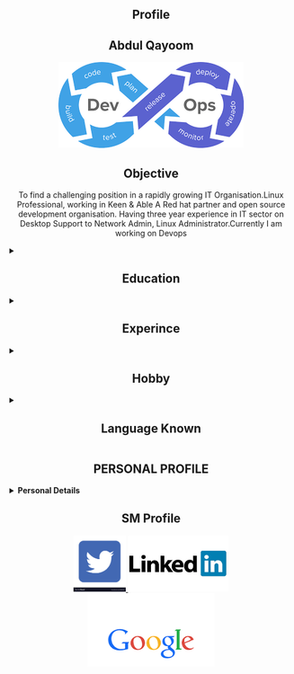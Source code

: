 <h2 align='center'> Profile  </h2>

<h2 align='center'> Abdul Qayoom  </h2>

<p align="center"> <img src="https://github.com/qayoom321/qayoom321/blob/main/index.png?raw=true"> </p>
 
<h2 align='center'> Objective </h2>
<p  align="center">
  To find a challenging position in a rapidly growing IT Organisation.Linux Professional, working in Keen & Able A Red hat partner and open source development organisation. Having three year experience in IT sector on Desktop Support to Network Admin, Linux Administrator.Currently I am working on Devops
  </p>
 <details>
 
<summary><h2 align="center">Education</h2></summary>
<br>

|***Degree*** | ***School/College*** | ***Year of Passing*** |
|:------:| :------:|:------:| 
 |**BA** | M.A.M College University of Jammu | 2011
|**10+2** | Govt Higer Secondry School G.N Jammu | 2006

</details>
<details>
<summary><h2 align="center">Experince</h2></summary>
<br>
 
 | ***Company***  |    ***Address***  |  ***Role***  |    ***From To***  |
| :------: | :-----: | :------: | :-----: |
1.Access | Maloofa Complex Kunjwani Jammu J&K | Desktop Support | Jan 2011 To March 2013
2.Two Dot Global | G-172 Sector 63 Noida | Tech-Support Desktop Support | March 2016 To march 2017
3.Keen & Able  | B-149 Sector 63 Noida | Linux Engineer 
 
   <br/>  
</details>

<details>
<summary><h2 align="center">Hobby</h2></summary>
<br>
 
Playing Watching crickrt
<br>
 Watching Movies
 
  <br/>  
</details>

<details>
<summary><h2 align="center">Language Known</h2></summary>
<br>
 
English, Urdu,Hindi,Regional
 
  <br/>  
</details> 
 
<h2 align="center"> PERSONAL PROFILE </h2> 
<details close="close"> 
<summary><b>Personal Details</b></summary>
<ul><br/>
<b>
 
  Father's Name: </b>
   
```sh
   Wazir Hussain
  ```
  <b>
 
Date Of Birth: </b>

 ```sh
 7th March 1982
  ```
  <b>
 
Marital Status: </b>

   ```sh
 married
  ```
 <b> 
 
Languages: </b>

   ```sh
 English,Urdu,Regional
  ```
  <b>
 
Correspondence Address:</b>

```sh
 House No.7, Morna (Near MITR) Noida Sector 35, UP-201301
  ```
  <b>
 
  Permanent Address: </b>
  
  ```sh
  Village Gurdhan Bala District/Tehsil Rajouri JK 185131
  ```
</ul>

</details>


<h2 align="center"> SM Profile </h2>

 
<p align ="center"><a href="https://twitter.com/home?lang=en"><img src="https://raw.githubusercontent.com/qayoom321/qayoom321/main/tw.png" height =100</a>
<a href="https://www.linkedin.com/in/abdul-qayoom-8173a2145/"><img src="https://raw.githubusercontent.com/qayoom321/qayoom321/main/lnd.png" height=100></a>
 <a href="https://myaccount.google.com/?utm_source=account-marketing-page&utm_medium=go-to-account-button&pli=1"><img src="https://raw.githubusercontent.com/qayoom321/qayoom321/main/g.png" height=130></a>
</p>


<!---
<p align="center">
<a href="https://twitter.com/home?lang=en"><img align = "" src="https://raw.githubusercontent.com/qayoom321/qayoom321/main/tw.png" height=100></a>
<a href="https://www.linkedin.com/in/abdul-qayoom-8173a2145/"><img align = "" src="https://raw.githubusercontent.com/qayoom321/qayoom321/main/lnd.png" <a <a <a  ccount.google.com/?utm_source=account-marketing-page&utm_medium=go-to-account-button&pli=1"><img align = "" src="https://raw.githubusercontent.com/qayoom321/qayoom321/main/g.png" height=150></a>
</p>
-->

